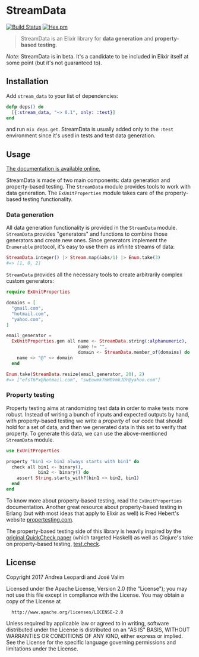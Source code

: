 # StreamData

[![Build Status](https://travis-ci.org/whatyouhide/stream_data.svg?branch=master)](https://travis-ci.org/whatyouhide/stream_data)
[![Hex.pm](https://img.shields.io/hexpm/v/stream_data.svg)](https://hex.pm/packages/stream_data)

> StreamData is an Elixir library for **data generation** and **property-based testing**.

*Note*: StreamData is in beta. It's a candidate to be included in Elixir itself at some point (but it's not guaranteed to).

## Installation

Add `stream_data` to your list of dependencies:

```elixir
defp deps() do
  [{:stream_data, "~> 0.1", only: :test}]
end
```

and run `mix deps.get`. StreamData is usually added only to the `:test` environment since it's used in tests and test data generation.

## Usage

[The documentation is available online.](https://hexdocs.pm/stream_data/)

StreamData is made of two main components: data generation and property-based testing. The `StreamData` module provides tools to work with data generation. The `ExUnitProperties` module takes care of the property-based testing functionality.

### Data generation

All data generation functionality is provided in the `StreamData` module. `StreamData` provides "generators" and functions to combine those generators and create new ones. Since generators implement the `Enumerable` protocol, it's easy to use them as infinite streams of data:

```elixir
StreamData.integer() |> Stream.map(&abs/1) |> Enum.take(3)
#=> [1, 0, 2]
```

`StreamData` provides all the necessary tools to create arbitrarily complex custom generators:

```elixir
require ExUnitProperties

domains = [
  "gmail.com",
  "hotmail.com",
  "yahoo.com",
]

email_generator =
  ExUnitProperties.gen all name <- StreamData.string(:alphanumeric),
                           name != "",
                           domain <- StreamData.member_of(domains) do
    name <> "@" <> domain
  end

Enum.take(StreamData.resize(email_generator, 20), 2)
#=> ["efsT6Px@hotmail.com", "swEowmk7mW0VmkJDF@yahoo.com"]
```

### Property testing

Property testing aims at randomizing test data in order to make tests more robust. Instead of writing a bunch of inputs and expected outputs by hand, with property-based testing we write a *property* of our code that should hold for a set of data, and then we generated data in this set to verify that property. To generate this data, we can use the above-mentioned `StreamData` module.

```elixir
use ExUnitProperties

property "bin1 <> bin2 always starts with bin1" do
  check all bin1 <- binary(),
            bin2 <- binary() do
    assert String.starts_with?(bin1 <> bin2, bin1)
  end
end
```

To know more about property-based testing, read the `ExUnitProperties` documentation. Another great resource about property-based testing in Erlang (but with most ideas that apply to Elixir as well) is Fred Hebert's website [propertesting.com](http://propertesting.com).

The property-based testing side of this library is heavily inspired by the [original QuickCheck paper](http://www.cs.tufts.edu/~nr/cs257/archive/john-hughes/quick.pdf) (which targeted Haskell) as well as Clojure's take on property-based testing, [test.check](https://github.com/clojure/test.check).

## License

Copyright 2017 Andrea Leopardi and José Valim

  Licensed under the Apache License, Version 2.0 (the "License");
  you may not use this file except in compliance with the License.
  You may obtain a copy of the License at

      http://www.apache.org/licenses/LICENSE-2.0

  Unless required by applicable law or agreed to in writing, software
  distributed under the License is distributed on an "AS IS" BASIS,
  WITHOUT WARRANTIES OR CONDITIONS OF ANY KIND, either express or implied.
  See the License for the specific language governing permissions and
  limitations under the License.
